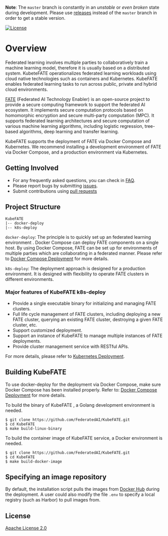 **Note**: The `master` branch is constantly in an *unstable* or *even broken* state during development. Please use [releases](https://github.com/FederatedAI/KubeFATE/releases) instead of the `master` branch in order to get a stable version.

[![License](https://img.shields.io/badge/License-Apache%202.0-blue.svg)](https://opensource.org/licenses/Apache-2.0)
# Overview
Federated learning involves multiple parties to collaboratively train a machine learning model, therefore it is usually based on a distributed system. KubeteFATE operationalizes federated learning workloads using cloud native technologies such as containers and Kubernetes. KubeFATE enables federated learning tasks to run across public, private and hybrid cloud environments.

[FATE](https://github.com/FederatedAI/FATE) (Federated AI Technology Enabler) is an open-source project to provide a secure computing framework to support the federated AI ecosystem. It implements secure computation protocols based on homomorphic encryption and secure multi-party computation (MPC). It supports federated learning architectures and secure computation of various machine learning algorithms, including logistic regression, tree-based algorithms, deep learning and transfer learning.

KubeFATE supports the deployment of FATE via Docker Compose and Kubernetes. We recommend installing a development environment of FATE via Docker Compose, and a production environment via Kubernetes. 

## Getting Involved
* For any frequently asked questions, you can check in [FAQ](https://github.com/FederatedAI/KubeFATE/wiki/KubeFATE#faqs).
* Please report bugs by submitting [issues](https://github.com/FederatedAI/KubeFATE/issues).
* Submit contributions using [pull requests](https://github.com/FederatedAI/KubeFATE/pulls)

## Project Structure
```
KubeFATE
|-- docker-deploy   
|-- k8s-deploy   
```
`docker-deploy`: The principle is to quickly set up an federated learning environment . Docker Compose can deploy FATE components on a single host. By using Docker Compose, FATE can be set up for environments of multiple parties which are collaborating in a federated manner. Please refer to [Docker Compose Deployment](./docker-deploy/README.md) for more details.

`k8s-deploy`: The deployment approach is designed for a production environment. It is designed with flexibility to operate FATE clusters in different environments. 

### Major features of KubeFATE k8s-deploy
  * Provide a single executable binary for initializing and managing FATE clusters.
  * Full life cycle management of FATE clusters, including deploying a new FATE cluster, querying an existing FATE cluster, destroying a given FATE cluster, etc.
  * Support customized deployment.
  * Support an instance of KubeFATE to manage multiple instances of FATE deployments.
  * Provide cluster management service with RESTful APIs.

For more details, please refer to [Kubernetes Deployment](./k8s-deploy/README.md).

## Building KubeFATE
To use docker-deploy for the deployment via Docker Compose, make sure Docker Compose has been installed properly. 
Refer to: [Docker Compose Deployment](./docker-deploy/README.md) for more details.

To build the binary of KubeFATE , a Golang development environment is needed.

```
$ git clone https://github.com/FederatedAI/KubeFATE.git
$ cd KubeFATE
$ make build-linux-binary
```
To build the container image of KubeFATE service, a Docker environment is needed.

```
$ git clone https://github.com/FederatedAI/KubeFATE.git
$ cd KubeFATE
$ make build-docker-image
```

## Specifying an image repository
By default, the installation script pulls the images from [Docker Hub](https://hub.docker.com/u/federatedai) during the deployment. A user could also modify the file `.env` to specify a local registry (such as Harbor) to pull images from.

## License
[Apache License 2.0](https://github.com/FederatedAI/FATE/blob/master/LICENSE)
